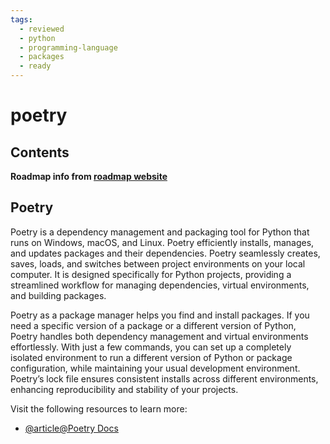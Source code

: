 ```yaml
---
tags:
  - reviewed
  - python
  - programming-language
  - packages
  - ready
---
```


# poetry

## Contents

__Roadmap info from [roadmap website](https://roadmap.sh/python/python-package-managers/poetry)__

## Poetry

Poetry is a dependency management and packaging tool for Python that runs on Windows, macOS, and Linux. Poetry efficiently installs, manages, and updates packages and their dependencies. Poetry seamlessly creates, saves, loads, and switches between project environments on your local computer. It is designed specifically for Python projects, providing a streamlined workflow for managing dependencies, virtual environments, and building packages.

Poetry as a package manager helps you find and install packages. If you need a specific version of a package or a different version of Python, Poetry handles both dependency management and virtual environments effortlessly. With just a few commands, you can set up a completely isolated environment to run a different version of Python or package configuration, while maintaining your usual development environment. Poetry’s lock file ensures consistent installs across different environments, enhancing reproducibility and stability of your projects.

Visit the following resources to learn more:

- [@article@Poetry Docs](https://python-poetry.org/docs/)
